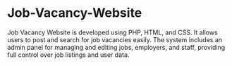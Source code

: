 # Job-Vacancy-Website
Job Vacancy Website is developed using PHP, HTML, and CSS. It allows users to post and search for job vacancies easily. The system includes an admin panel for managing and editing jobs, employers, and staff, providing full control over job listings and user data.
